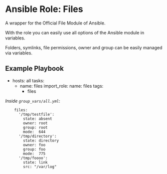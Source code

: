 # Ansible Role: Files 

A wrapper for the Official File Module of Ansible.

With the role you can easily use all options of the Ansible module in variables.

Folders, symlinks, file permissions, owner and group can be easily managed via variables.


## Example Playbook

- hosts: all
  tasks:
  - name: files
    import_role:
      name: files
    tags:
      - files

*Inside `group_vars/all.yml`*:
```
    files:
      '/tmp/testfile':
        state: absent
        owner: root
        group: root
        mode:  644
      '/tmp/directory':
        state: directory
        owner: foo
        group: foo
        mode:  775
      '/tmp/foooo':
        state: link
        src: "/var/log"
```
